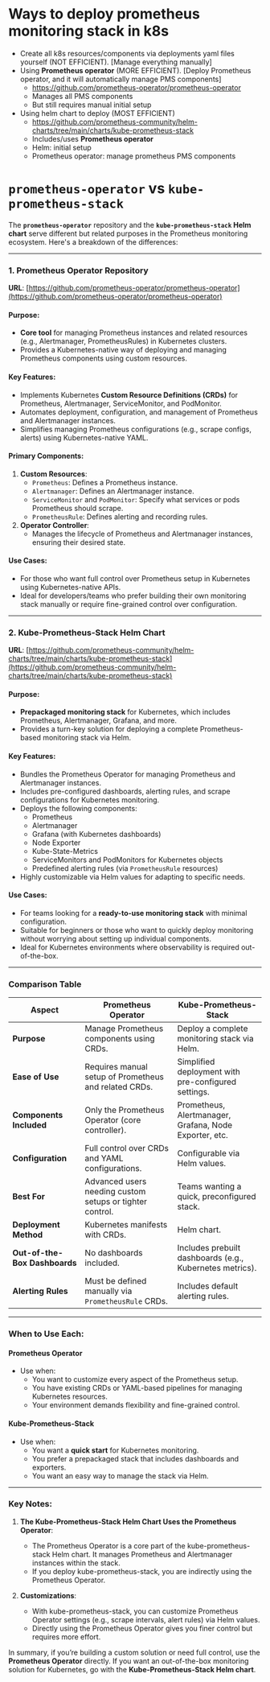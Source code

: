 # Ways to deploy prometheus monitoring stack in k8s

- Create all k8s resources/components via deployments yaml files yourself (NOT EFFICIENT). [Manage everything manually]
- Using **Prometheus operator** (MORE EFFICIENT). [Deploy Prometheus operator, and it will automatically manage PMS components]
  - https://github.com/prometheus-operator/prometheus-operator
  - Manages all PMS components
  - But still requires manual initial setup
- Using helm chart to deploy (MOST EFFICIENT)
  - https://github.com/prometheus-community/helm-charts/tree/main/charts/kube-prometheus-stack
  - Includes/uses **Prometheus operator**
  - Helm: initial setup
  - Prometheus operator: manage prometheus PMS components

# `prometheus-operator` vs `kube-prometheus-stack`

The **`prometheus-operator`** repository and the **`kube-prometheus-stack` Helm chart** serve different but related purposes in the Prometheus monitoring ecosystem. Here's a breakdown of the differences:

---

### 1. **Prometheus Operator Repository**
**URL**: [https://github.com/prometheus-operator/prometheus-operator](https://github.com/prometheus-operator/prometheus-operator)

#### Purpose:
- **Core tool** for managing Prometheus instances and related resources (e.g., Alertmanager, PrometheusRules) in Kubernetes clusters.
- Provides a Kubernetes-native way of deploying and managing Prometheus components using custom resources.

#### Key Features:
- Implements Kubernetes **Custom Resource Definitions (CRDs)** for Prometheus, Alertmanager, ServiceMonitor, and PodMonitor.
- Automates deployment, configuration, and management of Prometheus and Alertmanager instances.
- Simplifies managing Prometheus configurations (e.g., scrape configs, alerts) using Kubernetes-native YAML.

#### Primary Components:
1. **Custom Resources**:
   - `Prometheus`: Defines a Prometheus instance.
   - `Alertmanager`: Defines an Alertmanager instance.
   - `ServiceMonitor` and `PodMonitor`: Specify what services or pods Prometheus should scrape.
   - `PrometheusRule`: Defines alerting and recording rules.
2. **Operator Controller**:
   - Manages the lifecycle of Prometheus and Alertmanager instances, ensuring their desired state.

#### Use Cases:
- For those who want full control over Prometheus setup in Kubernetes using Kubernetes-native APIs.
- Ideal for developers/teams who prefer building their own monitoring stack manually or require fine-grained control over configuration.

---

### 2. **Kube-Prometheus-Stack Helm Chart**
**URL**: [https://github.com/prometheus-community/helm-charts/tree/main/charts/kube-prometheus-stack](https://github.com/prometheus-community/helm-charts/tree/main/charts/kube-prometheus-stack)

#### Purpose:
- **Prepackaged monitoring stack** for Kubernetes, which includes Prometheus, Alertmanager, Grafana, and more.
- Provides a turn-key solution for deploying a complete Prometheus-based monitoring stack via Helm.

#### Key Features:
- Bundles the Prometheus Operator for managing Prometheus and Alertmanager instances.
- Includes pre-configured dashboards, alerting rules, and scrape configurations for Kubernetes monitoring.
- Deploys the following components:
  - Prometheus
  - Alertmanager
  - Grafana (with Kubernetes dashboards)
  - Node Exporter
  - Kube-State-Metrics
  - ServiceMonitors and PodMonitors for Kubernetes objects
  - Predefined alerting rules (via `PrometheusRule` resources)
- Highly customizable via Helm values for adapting to specific needs.

#### Use Cases:
- For teams looking for a **ready-to-use monitoring stack** with minimal configuration.
- Suitable for beginners or those who want to quickly deploy monitoring without worrying about setting up individual components.
- Ideal for Kubernetes environments where observability is required out-of-the-box.

---

### Comparison Table

| **Aspect**                     | **Prometheus Operator**                                    | **Kube-Prometheus-Stack**                             |
|---------------------------------|-----------------------------------------------------------|------------------------------------------------------|
| **Purpose**                     | Manage Prometheus components using CRDs.                  | Deploy a complete monitoring stack via Helm.         |
| **Ease of Use**                 | Requires manual setup of Prometheus and related CRDs.     | Simplified deployment with pre-configured settings.  |
| **Components Included**         | Only the Prometheus Operator (core controller).           | Prometheus, Alertmanager, Grafana, Node Exporter, etc. |
| **Configuration**               | Full control over CRDs and YAML configurations.           | Configurable via Helm values.                        |
| **Best For**                    | Advanced users needing custom setups or tighter control.  | Teams wanting a quick, preconfigured stack.          |
| **Deployment Method**           | Kubernetes manifests with CRDs.                          | Helm chart.                                          |
| **Out-of-the-Box Dashboards**   | No dashboards included.                                   | Includes prebuilt dashboards (e.g., Kubernetes metrics). |
| **Alerting Rules**              | Must be defined manually via `PrometheusRule` CRDs.       | Includes default alerting rules.                     |

---

### When to Use Each:

#### **Prometheus Operator**
- Use when:
  - You want to customize every aspect of the Prometheus setup.
  - You have existing CRDs or YAML-based pipelines for managing Kubernetes resources.
  - Your environment demands flexibility and fine-grained control.

#### **Kube-Prometheus-Stack**
- Use when:
  - You want a **quick start** for Kubernetes monitoring.
  - You prefer a prepackaged stack that includes dashboards and exporters.
  - You want an easy way to manage the stack via Helm.

---

### Key Notes:
1. **The Kube-Prometheus-Stack Helm Chart Uses the Prometheus Operator**:
   - The Prometheus Operator is a core part of the kube-prometheus-stack Helm chart. It manages Prometheus and Alertmanager instances within the stack.
   - If you deploy kube-prometheus-stack, you are indirectly using the Prometheus Operator.

2. **Customizations**:
   - With kube-prometheus-stack, you can customize Prometheus Operator settings (e.g., scrape intervals, alert rules) via Helm values.
   - Directly using the Prometheus Operator gives you finer control but requires more effort.

In summary, if you’re building a custom solution or need full control, use the **Prometheus Operator** directly. If you want an out-of-the-box monitoring solution for Kubernetes, go with the **Kube-Prometheus-Stack Helm chart**.

